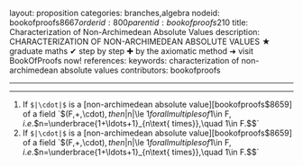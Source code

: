 layout: proposition
categories: branches,algebra
nodeid: bookofproofs$8667
orderid: 800
parentid: bookofproofs$210
title: Characterization of Non-Archimedean Absolute Values
description: CHARACTERIZATION OF NON-ARCHIMEDEAN ABSOLUTE VALUES ★ graduate maths ✔ step by step ✚ by the axiomatic method ➜ visit BookOfProofs now!
references: 
keywords: characterization of non-archimedean absolute values
contributors: bookofproofs

---


---

1. If `$|\cdot|$` is a [non-archimedean absolute value][bookofproofs$8659] of a field `$(F,+,\cdot)$`, then `$|n|\le 1$` for all multiples of `$1\in F$`, i.e. `$$n=\underbrace{1+\ldots+1}_{n\text{ times}},\quad 1\in F.$$`
1. If `$|\cdot|$` is a [non-archimedean absolute value][bookofproofs$8659] of a field `$(F,+,\cdot)$`, then `$|n|\le 1$` for all multiples of `$1\in F$`, i.e. `$$n=\underbrace{1+\ldots+1}_{n\text{ times}},\quad 1\in F.$$`
